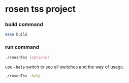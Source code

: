 # rosen tss project

### build command 
```bash
make build
```

### run command
```bash
./roesnTss [options]
```
use `-help` switch to see all switches and the way of usage.
```bash
./rosenTss -help
```



